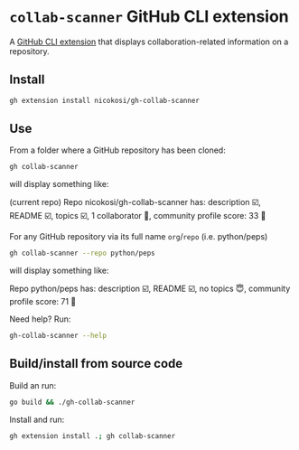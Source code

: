 # `collab-scanner` GitHub CLI extension

A [GitHub CLI extension](https://docs.github.com/en/github-cli/github-cli/using-github-cli-extensions) that displays collaboration-related information on a repository.

## Install

```sh
gh extension install nicokosi/gh-collab-scanner
```

## Use

From a folder where a GitHub repository has been cloned:

```sh
gh collab-scanner
```

will display something like:

  (current repo)
  Repo nicokosi/gh-collab-scanner has: description ☑️, README ☑️, topics ☑️, 1 collaborator 👤, community profile score: 33 💯

For any GitHub repository via its full name `org`/`repo` (i.e. python/peps)

```sh
gh collab-scanner --repo python/peps
```

will display something like:

  Repo python/peps has: description ☑️, README ☑️, no topics 😇, community profile score: 71 💯

Need help? Run:

```sh
gh-collab-scanner --help
```

## Build/install from source code

Build an run:

```sh
go build && ./gh-collab-scanner
```

Install and run:

```sh
gh extension install .; gh collab-scanner
```
